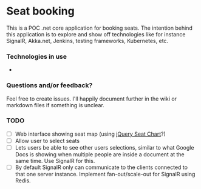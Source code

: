 # Seat booking

This is a POC .net core application for booking seats. The intention behind this application is to explore and show off technologies like for instance SignalR, Akka.net, Jenkins, testing frameworks, Kubernetes, etc.

### Technologies in use
*

### Questions and/or feedback?
Feel free to create issues. I'll happily document further in the wiki or markdown files if something is unclear.

### TODO
- [ ] Web interface showing seat map (using [jQuery Seat Chart](https://github.com/mateuszmarkowski/jQuery-Seat-Charts)?)
- [ ] Allow user to select seats
- [ ] Lets users be able to see other users selections, similar to what Google Docs is showing when multiple people are inside a document at the same time. Use SignalR for this.
- [ ] By default SignalR only can communicate to the clients connected to that one server instance. Implement fan-out/scale-out for SignalR using Redis.